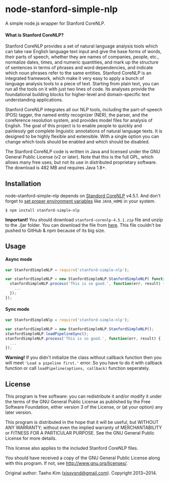 # node-stanford-simple-nlp

A simple node.js wrapper for Stanford CoreNLP.

#### What is Stanford CoreNLP?
Stanford CoreNLP provides a set of natural language analysis tools which can take raw English language text input and give the base forms of words, their parts of speech, whether they are names of companies, people, etc., normalize dates, times, and numeric quantities, and mark up the structure of sentences in terms of phrases and word dependencies, and indicate which noun phrases refer to the same entities. Stanford CoreNLP is an integrated framework, which make it very easy to apply a bunch of language analysis tools to a piece of text. Starting from plain text, you can run all the tools on it with just two lines of code. Its analyses provide the foundational building blocks for higher-level and domain-specific text understanding applications.

Stanford CoreNLP integrates all our NLP tools, including the part-of-speech (POS) tagger, the named entity recognizer (NER), the parser, and the coreference resolution system, and provides model files for analysis of English. The goal of this project is to enable people to quickly and painlessly get complete linguistic annotations of natural language texts. It is designed to be highly flexible and extensible. With a single option you can change which tools should be enabled and which should be disabled.

The Stanford CoreNLP code is written in Java and licensed under the GNU General Public License (v2 or later). Note that this is the full GPL, which allows many free uses, but not its use in distributed proprietary software. The download is 482 MB and requires Java 1.8+.


## Installation

node-stanford-simple-nlp depends on [Standord CoreNLP](https://stanfordnlp.github.io/CoreNLP/) v4.5.1. And don't forget to [set proper environment variables](https://github.com/nearinfinity/node-java) like `JAVA_HOME` in your system.

    $ npm install stanford-simple-nlp

**Important!** You should download `stanford-corenlp-4.5.1.zip` file and unzip to the ./jar folder. You can download the file from [here](https://nlp.stanford.edu/software/stanford-corenlp-4.5.1.zip). This file couldn't be pushed to GitHub & npm because of its big size.


## Usage

#### Async mode
```javascript
var StanfordSimpleNLP = require('stanford-simple-nlp');

var stanfordSimpleNLP = new StanfordSimpleNLP.StanfordSimpleNLP( function(err) {
  stanfordSimpleNLP.process('This is so good.', function(err, result) {
    ...
  });
});
```

#### Sync mode
```javascript
var StanfordSimpleNlp = require('stanford-simple-nlp');

var stanfordSimpleNLP = new StanfordSimpleNLP.StanfordSimpleNLP();
stanfordSimpleNLP.loadPipelineSync();
stanfordSimpleNLP.process('This is so good.', function(err, result) {
  ...
});
```

**Warning!** If you didn't initialize the class without callback function then you will meet `'Load a pipeline first.'` error. So you have to do it with callback function or call `loadPipeline(options, callback)` function seperately.


## License
This program is free software: you can redistribute it and/or modify
it under the terms of the GNU General Public License as published by
the Free Software Foundation, either version 3 of the License, or
(at your option) any later version.

This program is distributed in the hope that it will be useful,
but WITHOUT ANY WARRANTY; without even the implied warranty of
MERCHANTABILITY or FITNESS FOR A PARTICULAR PURPOSE.  See the
GNU General Public License for more details.

This license also applies to the included Stanford CoreNLP files.

You should have received a copy of the GNU General Public License
along with this program.  If not, see <http://www.gnu.org/licenses/>.

Original author: Taeho Kim (xissysnd@gmail.com). Copyright 2013~2014.

